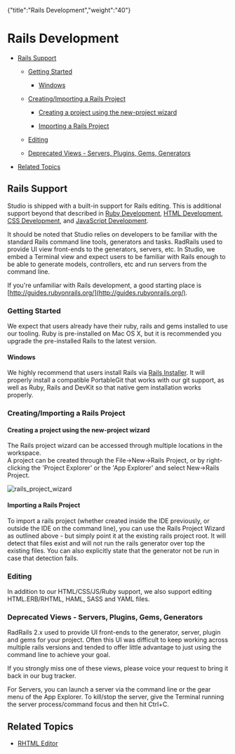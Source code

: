 {"title":"Rails Development","weight":"40"} 

# Rails Development

*   [Rails Support](#RailsSupport)
    
    *   [Getting Started](#GettingStarted)
        
        *   [Windows](#Windows)
            
    *   [Creating/Importing a Rails Project](#Creating/ImportingaRailsProject)
        
        *   [Creating a project using the new-project wizard](#Creatingaprojectusingthenew-projectwizard)
            
        *   [Importing a Rails Project](#ImportingaRailsProject)
            
    *   [Editing](#Editing)
        
    *   [Deprecated Views - Servers, Plugins, Gems, Generators](#DeprecatedViews-Servers,Plugins,Gems,Generators)
        
*   [Related Topics](#RelatedTopics)
    

## Rails Support

Studio is shipped with a built-in support for Rails editing. This is additional support beyond that described in [Ruby Development](/docs/appc/Axway_Appcelerator_Studio/Axway_Appcelerator_Studio_Guide/Web_Development/Ruby_Development/), [HTML Development](/docs/appc/Axway_Appcelerator_Studio/Axway_Appcelerator_Studio_Guide/Web_Development/HTML_Development/), [CSS Development](/docs/appc/Axway_Appcelerator_Studio/Axway_Appcelerator_Studio_Guide/Web_Development/CSS_Development/), and [JavaScript Development](/docs/appc/Axway_Appcelerator_Studio/Axway_Appcelerator_Studio_Guide/Web_Development/JavaScript_Development/).

It should be noted that Studio relies on developers to be familiar with the standard Rails command line tools, generators and tasks. RadRails used to provide UI view front-ends to the generators, servers, etc. In Studio, we embed a Terminal view and expect users to be familiar with Rails enough to be able to generate models, controllers, etc and run servers from the command line.

If you're unfamiliar with Rails development, a good starting place is [http://guides.rubyonrails.org/](http://guides.rubyonrails.org/).

### Getting Started

We expect that users already have their ruby, rails and gems installed to use our tooling. Ruby is pre-installed on Mac OS X, but it is recommended you upgrade the pre-installed Rails to the latest version.

#### Windows

We highly recommend that users install Rails via [Rails Installer](http://railsinstaller.org/en). It will properly install a compatible PortableGit that works with our git support, as well as Ruby, Rails and DevKit so that native gem installation works properly.

### Creating/Importing a Rails Project

#### Creating a project using the new-project wizard

The Rails project wizard can be accessed through multiple locations in the workspace.  
A project can be created through the File->New->Rails Project, or by right-clicking the 'Project Explorer' or the 'App Explorer' and select New->Rails Project.

![rails_project_wizard](/Images/appc/download/attachments/30083026/rails_project_wizard.png)

#### Importing a Rails Project

To import a rails project (whether created inside the IDE previously, or outside the IDE on the command line), you can use the Rails Project Wizard as outlined above - but simply point it at the existing rails project root. It will detect that files exist and will not run the rails generator over top the existing files. You can also explicitly state that the generator not be run in case that detection fails.

### Editing

In addition to our HTML/CSS/JS/Ruby support, we also support editing HTML.ERB/RHTML, HAML, SASS and YAML files.

### Deprecated Views - Servers, Plugins, Gems, Generators

RadRails 2.x used to provide UI front-ends to the generator, server, plugin and gems for your project. Often this UI was difficult to keep working across multiple rails versions and tended to offer little advantage to just using the command line to achieve your goal.

If you strongly miss one of these views, please voice your request to bring it back in our bug tracker.

For Servers, you can launch a server via the command line or the gear menu of the App Explorer. To kill/stop the server, give the Terminal running the server process/command focus and then hit Ctrl+C.

## Related Topics

*   [RHTML Editor](/docs/appc/Axway_Appcelerator_Studio/Axway_Appcelerator_Studio_Guide/Web_Development/Rails_Development/RHTML_Editor/)